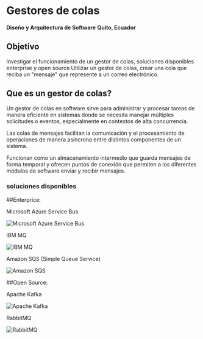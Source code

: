 # Gestores de colas

**Diseño y Arquitectura de Software** 
**Quito, Ecuador** 

## Objetivo

Investigar el funcionamiento de un gestor de colas, soluciones disponibles enterprise y open source
Utilizar un gestor de colas, crear una cola que reciba un "mensaje" que represente a un correo electrónico.


## Que es un gestor de colas?

Un gestor de colas en software sirve para administrar y procesar tareas de manera eficiente en sistemas donde se necesita manejar múltiples solicitudes o eventos, especialmente en contextos de alta concurrencia.

Las colas de mensajes facilitan la comunicación y el procesamiento de operaciones de manera asíncrona entre distintos componentes de un sistema. 

Funcionan como un almacenamiento intermedio que guarda mensajes de forma temporal y ofrecen puntos de conexión que permiten a los diferentes módulos de software enviar y recibir mensajes.

### soluciones disponibles

##Enterprice:

Microsoft Azure Service Bus 

![Microsoft Azure Service Bus ](https://miro.medium.com/v2/resize:fit:4800/format:webp/1*e51ULWb5-uDsqdw3ENTEsA.png)

IBM MQ

![IBM MQ](https://www.cleo.com/sites/default/files/styles/desktop_664_394_scale/public/2023-12/ibm-mq-integration.png.webp?itok=N1UJAOh-)

Amazon SQS (Simple Queue Service)

![Amazon SQS](https://media.licdn.com/dms/image/v2/C4D12AQEEWpvvLrlIEQ/article-cover_image-shrink_423_752/article-cover_image-shrink_423_752/0/1614619668865?e=1737590400&v=beta&t=VTv5pd3LyUq4MoLp0oheFopEpx_xrt24pdbLTi4unaY)

##Open Source:

Apache Kafka

![Apache Kafka](https://cdn.intuji.com/2023/08/Apache-Kafka_logo_16_9.jpg)

RabbitMQ

![RabbitMQ](https://keepcoding.io/wp-content/uploads/2023/08/image-47.png)


